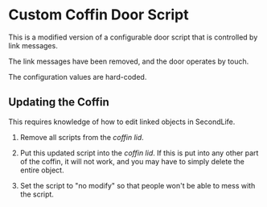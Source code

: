 # Custom Coffin Door Script

This is a modified version of a configurable door script 
that is controlled by link messages. 

The link messages have been removed, 
and the door operates by touch. 

The configuration values are hard-coded. 

## Updating the Coffin 

This requires knowledge of how to edit linked objects in SecondLife. 

1.  Remove all scripts from the *coffin lid*. 

1.  Put this updated script into the *coffin lid*. 
    If this is put into any other part of the coffin, 
    it will not work, 
    and you may have to simply delete the entire object. 
    
1.  Set the script to "no modify" so that people won't be able to 
    mess with the script. 
    
